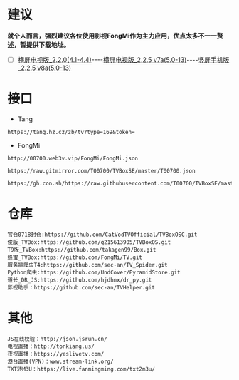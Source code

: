 # 建议
**就个人而言，强烈建议各位使用影视FongMi作为主力应用，优点太多不一一赘述，暂提供下载地址。**
- [ ] [横屏电视版_2.2.0(4.1-4.4)](https://gh.con.sh/https://raw.githubusercontent.com/FongMi/Release/a92dcc6c71ac3b9e7757ba292f1f3e543afe1489/apk/kitkat/leanback.apk)----[横屏电视版_2.2.5 v7a(5.0-13)](https://gh.con.sh/https://raw.githubusercontent.com/FongMi/Release/fongmi/apk/release/leanback-java-armeabi_v7a.apk)----[竖屏手机版_2.2.5 v8a(5.0-13)](https://gh.con.sh/https://raw.githubusercontent.com/FongMi/Release/fongmi/apk/release/mobile-python-arm64_v8a.apk)
# 接口
- Tang
```
https://tang.hz.cz/zb/tv?type=169&token=
```
- FongMi
```
http://00700.web3v.vip/FongMi/FongMi.json
```
```
https://raw.gitmirror.com/T00700/TVBoxSE/master/T00700.json
```
```
https://gh.con.sh/https://raw.githubusercontent.com/T00700/TVBoxSE/master/T00700.json
```
# 仓库
```
官仓0718封仓:https://github.com/CatVodTVOfficial/TVBoxOSC.git
俊版_TVBox:https://github.com/q215613905/TVBoxOS.git
T9版_TVBox:https://github.com/takagen99/Box.git
蜂蜜_TVBox:https://github.com/FongMi/TV.git
服务端爬虫T4:https://github.com/sec-an/TV_Spider.git
Python爬虫:https://github.com/UndCover/PyramidStore.git
道长_DR_JS:https://github.com/hjdhnx/dr_py.git
影视助手：https://github.com/sec-an/TVHelper.git
```
# 其他
```
JS在线校验：http://json.jsrun.cn/
电视直播：http://tonkiang.us/
夜视直播：https://yeslivetv.com/
港台直播(VPN)：www.stream-link.org/
TXT转M3U：https://live.fanmingming.com/txt2m3u/
```
